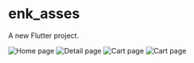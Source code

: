 # enk_asses

A new Flutter project.


![Home page]('assets/images/homepage.jpg')
![Detail page]('assets/images/detailpage.jpg')
![Cart page]('assets/images/cartpage.jpg')
![Cart page]('assets/images/cart2page.jpg')


